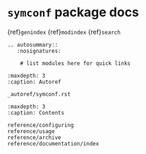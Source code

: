 # `symconf` package docs 
{ref}`genindex`
{ref}`modindex`
{ref}`search`

```{eval-rst}
.. autosummary::
   :nosignatures:

    # list modules here for quick links
```

```{toctree}
:maxdepth: 3
:caption: Autoref

_autoref/symconf.rst
```

```{toctree}
:maxdepth: 3
:caption: Contents

reference/configuring
reference/usage
reference/archive
reference/documentation/index
```

```{include} ../README.md
```
